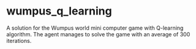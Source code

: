 # wumpus_q_learning
A solution for the Wumpus world mini computer game with Q-learning algorithm. The agent manages to solve the game with an average of 300 iterations.
